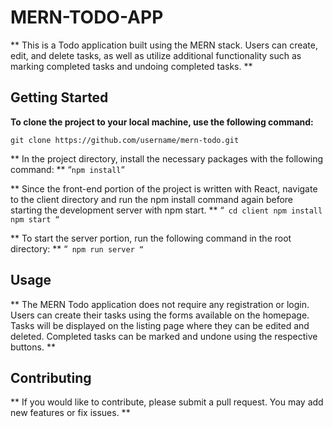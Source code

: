 # MERN-TODO-APP
** This is a Todo application built using the MERN stack. Users can create, edit, and delete tasks, as well as utilize additional functionality such as marking completed tasks and undoing completed tasks. **

## Getting Started
**To clone the project to your local machine, use the following command:**
```
git clone https://github.com/username/mern-todo.git
```

** In the project directory, install the necessary packages with the following command: **
“`npm install`“

** Since the front-end portion of the project is written with React, navigate to the client directory and run the npm install command again before starting the development server with npm start. **
“`
cd client
npm install
npm start
“`

** To start the server portion, run the following command in the root directory: **
“`
npm run server
“`

## Usage
** The MERN Todo application does not require any registration or login. Users can create their tasks using the forms available on the homepage. Tasks will be displayed on the listing page where they can be edited and deleted. Completed tasks can be marked and undone using the respective buttons. **

## Contributing
** If you would like to contribute, please submit a pull request. You may add new features or fix issues. **
